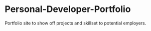 # Personal-Developer-Portfolio
Portfolio site to show off projects and skillset to potential employers.
